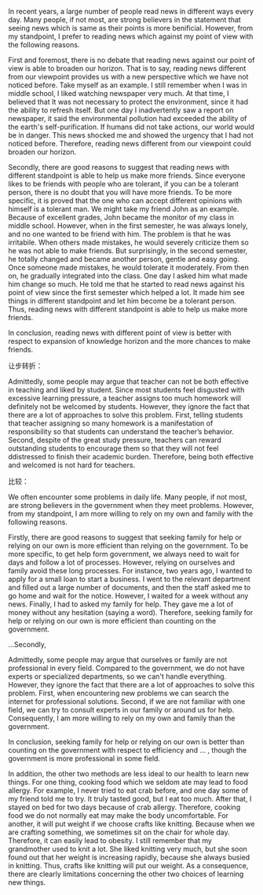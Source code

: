 In recent years, a large number of people read news in different ways every day. Many people, if not most, are strong believers in the statement that seeing news which is same as their points is more benificial. However, from my standpoint, I prefer to reading news which against my point of view with the following reasons.

First and foremost, there is no debate that reading news against our point of view is able to broaden our horizon. That is to say, reading news different from our viewpoint provides us with a new perspective which we have not noticed before. Take myself as an example. I still remember when I was in middle school, I liked watching newspaper very much. At that time, I believed that It was not necessary to protect the environment, since it had the ability to refresh itself. But one day I inadvertently saw a report on newspaper, it said the environmental pollution had exceeded the ability of the earth's self-purification. If humans did not take actions, our world would be in danger. This news shocked me and showed the urgency that I had not noticed before. Therefore, reading news different from our viewpoint could broaden our horizon.



Secondly, there are good reasons to suggest that reading news with different standpoint is able to help us make more friends. Since everyone likes to be friends with people who are tolerant, if you can be a tolerant person, there is no doubt that you will have more friends. To be more specific, it is proved that the one who can accept different opinions with himself is a tolerant man. We might take my friend John as an example. Because of excellent grades, John became the monitor of my class in middle school. However, when in the first semester, he was always lonely, and no one wanted to be friend with him. The problem is that he was irritabile. When others made mistakes, he would severely criticize them so he was not able to make friends. But surprisingly, in the second semester, he totally changed and became another person, gentle and easy going. Once someone made mistakes, he would tolerate it moderately. From then on, he gradually integrated into the class. One day I asked him what made him change so much. He told me that he started to read news against his point of view since the first semester which helped a lot. It made him see things in different standpoint and let him become be a tolerant person. Thus, reading news with different standpoint is able to help us make more friends.

In conclusion, reading news with different  point of view is better with respect to  expansion of knowledge horizon and the more chances to make friends.



让步转折：



Admittedly, some people may argue that teacher can not be both effective in teaching and liked by student. Since most students feel disgusted with excessive learning pressure, a teacher assigns too much homework  will definitely not be welcomed by students. However, they ignore the fact that there are a lot of approaches to solve this problem. First, telling students that teacher assigning so many homework is a manifestation of responsibility so that students can understand the teacher’s behavior. Second, despite of the great study pressure, teachers can reward outstanding students to encourage them so that they will not feel ddistressed to finish their academic burden. Therefore, being both effective and welcomed is not hard for teachers.



比较：

We often encounter some problems in daily life. Many people, if not most, are strong believers in the  government when they meet problems. However, from my standpoint, I am more willing to rely on my own and family with the following reasons.

Firstly, there are good reasons to suggest that seeking family for help or relying on our own is more efficient than relying on the government. To be more specific, to get help form government, we always need to wait for days and follow a lot of processes. However, relying on ourselves and family avoid these long processes. For instance, two years ago, I wanted to apply for a small loan to start a business. I went to the relevant department and filled out a large number of documents, and then the staff asked me to go home and wait for the notice. However, I waited for a week without any news. Finally, I had to asked my family for help. They gave me a lot of money without any hesitation (saying a word). Therefore, seeking family for help or relying on our own is more efficient than counting on the government.

...Secondly,

Admittedly, some people may argue that ourselves or family are not professional in every field. Compared to the government, we do not have experts or specialized departments, so we can't handle everything. However, they ignore the fact that there are a lot of approaches to solve this problem. First, when encountering new problems we can search the internet for professional solutions. Second, if we are not familiar with one field, we can try to consult experts in our family or around us for help. Consequently,  I am more willing to rely on my own and family than the government.

In conclusion, seeking family for help or relying on our own is better than counting on the government with respect to efficiency and ... , though the government is more professional in some field.





In addition, the other two methods are less ideal to our health to learn new things. For one thing, cooking food which we seldom ate may lead to food allergy. For example, I never tried to eat crab before, and one day some of my friend told me to try. It truly tasted good, but I eat too much. After that, I stayed on bed for two days because of crab allergy. Therefore, cooking food we do not normally eat may make the body uncomfortable. For another, it will put weight if we choose crafts like knitting. Because when we are crafting something, we sometimes sit on the chair for whole day. Therefore, it can easily lead to obesity. I still remember that my grandmother used to knit a lot. She liked knitting very much, but she soon found out that her weight is increasing rapidly, because she always busied in knitting. Thus, crafts like knitting will put our weight. As a consequence, there are clearly limitations concerning the other two choices of learning new things.

